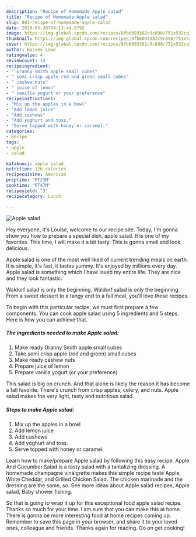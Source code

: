 ```yaml
---
description: "Recipe of Homemade Apple salad"
title: "Recipe of Homemade Apple salad"
slug: 801-recipe-of-homemade-apple-salad
date: 2020-05-30T04:13:44.679Z
image: https://img-global.cpcdn.com/recipes/8fb6093382c9c890/751x532cq70/apple-salad-recipe-main-photo.jpg
thumbnail: https://img-global.cpcdn.com/recipes/8fb6093382c9c890/751x532cq70/apple-salad-recipe-main-photo.jpg
cover: https://img-global.cpcdn.com/recipes/8fb6093382c9c890/751x532cq70/apple-salad-recipe-main-photo.jpg
author: Harvey Lowe
ratingvalue: 4
reviewcount: 14
recipeingredient:
- " Granny Smith apple small cubes"
- " semi crisp apple red and green small cubes"
- " cashew nuts"
- " juice of lemon"
- " vanilla yogurt or your preference"
recipeinstructions:
- "Mix up the apples in a bowl"
- "Add lemon juice"
- "Add cashews"
- "Add yoghurt and toss."
- "Serve topped with honey or caramel."
categories:
- Recipe
tags:
- apple
- salad

katakunci: apple salad 
nutrition: 126 calories
recipecuisine: American
preptime: "PT23M"
cooktime: "PT47M"
recipeyield: "3"
recipecategory: Lunch

---
```



![Apple salad](https://img-global.cpcdn.com/recipes/8fb6093382c9c890/751x532cq70/apple-salad-recipe-main-photo.jpg)

Hey everyone, it's Louise, welcome to our recipe site. Today, I'm gonna show you how to prepare a special dish, apple salad. It is one of my favorites. This time, I will make it a bit tasty. This is gonna smell and look delicious.

Apple salad is one of the most well liked of current trending meals on earth. It is simple, it's fast, it tastes yummy. It's enjoyed by millions every day. Apple salad is something which I have loved my entire life. They are nice and they look fantastic.

Waldorf salad is only the beginning. Waldorf salad is only the beginning. From a sweet dessert to a tangy end to a fall meal, you&#39;ll love these recipes.


To begin with this particular recipe, we must first prepare a few components. You can cook apple salad using 5 ingredients and 5 steps. Here is how you can achieve that.

##### The ingredients needed to make Apple salad:

1. Make ready  Granny Smith apple small cubes
1. Take  semi crisp apple (red and green) small cubes
1. Make ready  cashew nuts
1. Prepare  juice of lemon
1. Prepare  vanilla yogurt (or your preference)


This salad is big on crunch. And that alone is likely the reason it has become a fall favorite. There&#39;s crunch from crisp apples, celery, and nuts. Apple salad makes foe very light, tasty and nutritious salad. 

##### Steps to make Apple salad:

1. Mix up the apples in a bowl
1. Add lemon juice
1. Add cashews
1. Add yoghurt and toss.
1. Serve topped with honey or caramel.


Learn how to make/prepare Apple salad by following this easy recipe. Apple And Cucumber Salad is a tasty salad with a tantalizing dressing. A homemade champagne vinaigrette makes this simple recipe taste Apple, White Cheddar, and Grilled Chicken Salad. The chicken marinade and the dressing are the same, so. See more ideas about Apple salad recipes, Apple salad, Baby shower fishing. 

So that is going to wrap it up for this exceptional food apple salad recipe. Thanks so much for your time. I am sure that you can make this at home. There is gonna be more interesting food at home recipes coming up. Remember to save this page in your browser, and share it to your loved ones, colleague and friends. Thanks again for reading. Go on get cooking!
